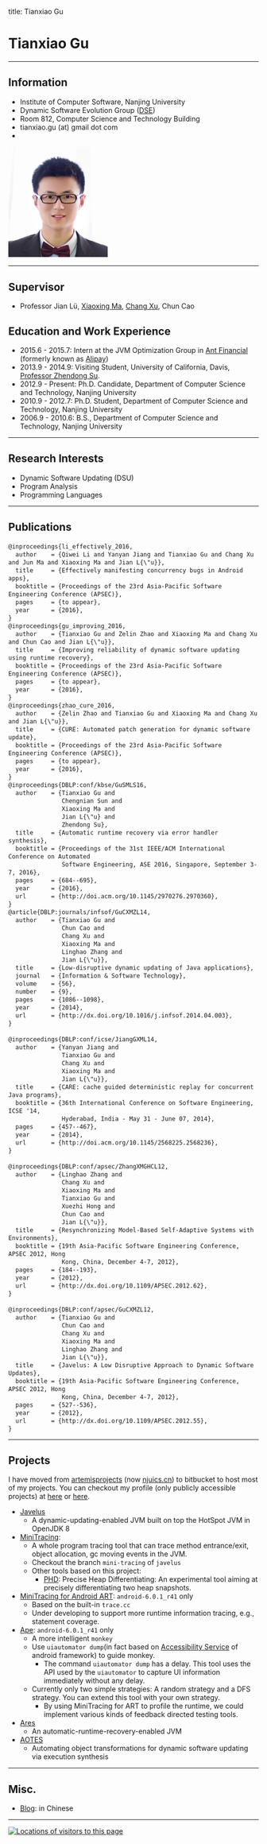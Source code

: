 title: Tianxiao Gu

# Tianxiao Gu


----------------
## Information

* Institute of Computer Software, Nanjing University
* Dynamic Software Evolution Group ([DSE](/dse/))
* Room 812, Computer Science and Technology Building
* tianxiao.gu (at) gmail dot com
* <a href="http://www.linkedin.com/in/tianxiaogu"><i class="fa fa-linkedin-square"></i></a>
  <a href="https://twitter.com/Xiaotiangu"><i class="fa fa-twitter-square"></i></a>
  <a href="https://www.facebook.com/eric.ku.505"><i class="fa fa-facebook-square"></i></a>

<div>
<img width="200" src="static/tianxiaogu.png" alt="Tianxiao Gu"/>
</div>


----------------
## Supervisor

* Professor Jian Lü, [Xiaoxing Ma](http://moon.nju.edu.cn/people/xiaoxingma "Xiaoxing Ma"), [Chang Xu](http://cs.nju.edu.cn/changxu/ "Chang Xu"), Chun Cao

## Education and Work Experience

* 2015.6 - 2015.7: Intern at the JVM Optimization Group in [Ant Financial](http://www.antgroup.com) (formerly known as [Alipay](https://www.alipay.com))
* 2013.9 - 2014.9: Visiting Student, University of California, Davis, [Professor Zhendong Su](http://www.cs.ucdavis.edu/~su/).
* 2012.9 - Present: Ph.D. Candidate, Department of Computer Science and Technology, Nanjing University
* 2010.9 - 2012.7: Ph.D. Student, Department of Computer Science and Technology, Nanjing University
* 2006.9 - 2010.6: B.S., Department of Computer Science and Technology, Nanjing University


----------------
## Research Interests

* Dynamic Software Updating (DSU)
* Program Analysis
* Programming Languages

----------------
## Publications

~~~{.bibtexhtml hl_lines="Tianxiao Gu"}
@inproceedings{li_effectively_2016,
  author    = {Qiwei Li and Yanyan Jiang and Tianxiao Gu and Chang Xu and Jun Ma and Xiaoxing Ma and Jian L{\"u}},
  title     = {Effectively manifesting concurrency bugs in Android apps},
  booktitle = {Proceedings of the 23rd Asia-Pacific Software Engineering Conference (APSEC)},
  pages     = {to appear},
  year      = {2016},
}
@inproceedings{gu_improving_2016,
  author    = {Tianxiao Gu and Zelin Zhao and Xiaoxing Ma and Chang Xu and Chun Cao and Jian L{\"u}},
  title     = {Improving reliability of dynamic software updating using runtime recovery},
  booktitle = {Proceedings of the 23rd Asia-Pacific Software Engineering Conference (APSEC)},
  pages     = {to appear},
  year      = {2016},
}
@inproceedings{zhao_cure_2016,
  author    = {Zelin Zhao and Tianxiao Gu and Xiaoxing Ma and Chang Xu and Jian L{\"u}},
  title     = {CURE: Automated patch generation for dynamic software update},
  booktitle = {Proceedings of the 23rd Asia-Pacific Software Engineering Conference (APSEC)},
  pages     = {to appear},
  year      = {2016},
}
@inproceedings{DBLP:conf/kbse/GuSMLS16,
  author    = {Tianxiao Gu and
               Chengnian Sun and
               Xiaoxing Ma and
               Jian L{\"u} and
               Zhendong Su},
  title     = {Automatic runtime recovery via error handler synthesis},
  booktitle = {Proceedings of the 31st IEEE/ACM International Conference on Automated
               Software Engineering, ASE 2016, Singapore, September 3-7, 2016},
  pages     = {684--695},
  year      = {2016},
  url       = {http://doi.acm.org/10.1145/2970276.2970360},
}
@article{DBLP:journals/infsof/GuCXMZL14,
  author    = {Tianxiao Gu and
               Chun Cao and
               Chang Xu and
               Xiaoxing Ma and
               Linghao Zhang and
               Jian L{\"u}},
  title     = {Low-disruptive dynamic updating of Java applications},
  journal   = {Information & Software Technology},
  volume    = {56},
  number    = {9},
  pages     = {1086--1098},
  year      = {2014},
  url       = {http://dx.doi.org/10.1016/j.infsof.2014.04.003},
}

@inproceedings{DBLP:conf/icse/JiangGXML14,
  author    = {Yanyan Jiang and
               Tianxiao Gu and
               Chang Xu and
               Xiaoxing Ma and
               Jian L{\"u}},
  title     = {CARE: cache guided deterministic replay for concurrent Java programs},
  booktitle = {36th International Conference on Software Engineering, ICSE '14,
               Hyderabad, India - May 31 - June 07, 2014},
  pages     = {457--467},
  year      = {2014},
  url       = {http://doi.acm.org/10.1145/2568225.2568236},
}

@inproceedings{DBLP:conf/apsec/ZhangXMGHCL12,
  author    = {Linghao Zhang and
               Chang Xu and
               Xiaoxing Ma and
               Tianxiao Gu and
               Xuezhi Hong and
               Chun Cao and
               Jian L{\"u}},
  title     = {Resynchronizing Model-Based Self-Adaptive Systems with Environments},
  booktitle = {19th Asia-Pacific Software Engineering Conference, APSEC 2012, Hong
               Kong, China, December 4-7, 2012},
  pages     = {184--193},
  year      = {2012},
  url       = {http://dx.doi.org/10.1109/APSEC.2012.62},
}

@inproceedings{DBLP:conf/apsec/GuCXMZL12,
  author    = {Tianxiao Gu and
               Chun Cao and
               Chang Xu and
               Xiaoxing Ma and
               Linghao Zhang and
               Jian L{\"u}},
  title     = {Javelus: A Low Disruptive Approach to Dynamic Software Updates},
  booktitle = {19th Asia-Pacific Software Engineering Conference, APSEC 2012, Hong
               Kong, China, December 4-7, 2012},
  pages     = {527--536},
  year      = {2012},
  url       = {http://dx.doi.org/10.1109/APSEC.2012.55},
}
~~~

----------------
## Projects

I have moved from [artemisprojects](http://lab.artemisprojects.org) (now [njuics.cn](http://git.njuics.cn)) to bitbucket to host most of my projects.
You can checkout my profile (only publicly accessible projects) at [here](https://bitbucket.org/txgu/) or [here](https://git.njuics.cn/u/tianxiaogu).

* [Javelus](http://bitbucket.org/javelus/)
    * A dynamic-updating-enabled JVM built on top the HotSpot JVM in OpenJDK 8
* [MiniTracing](http://bitbucket.org/javelus/javelus):
    * A whole program tracing tool that can trace method entrance/exit, object allocation, gc moving events in the JVM.
    * Checkout the branch `mini-tracing` of `javelus`
    * Other tools based on this project:
        * [PHD](https://bitbucket.org/txgu/phd): Precise Heap Differentiating: An experimental tool aiming at precisely differentiating two heap snapshots.
* [MiniTracing for Android ART](https://bitbucket.org/txgu/mini-tracing-for-art): `android-6.0.1_r41` only
    * Based on the built-in `trace.cc`
    * Under developing to support more runtime information tracing, e.g., statement coverage.
* [Ape](https://bitbucket.org/txgu/ape): `android-6.0.1_r41` only
    * A more intelligent `monkey`
    * Use  `uiautomator dump`(in fact based on [Accessibility Service](https://developer.android.com/reference/android/accessibilityservice/AccessibilityService.html) of android framework) to guide monkey.
        * The command `uiautomator dump` has a delay.
          This tool uses the API used by the `uiautomator` to capture UI information immediately without any delay.
    * Currently only two simple strategies: A random strategy and a DFS strategy. You can extend this tool with your own strategy.
        * By using MiniTracing for ART to profile the runtime, we could implement various kinds of feedback directed testing tools.
* [Ares](http://bitbucket.org/txgu/ares)
    * An automatic-runtime-recovery-enabled JVM
* [AOTES](https://bitbucket.org/txgu/aotes-asm)
    * Automating object transformations for dynamic software updating via execution synthesis

----------------
## Misc.

* [Blog](blog/): in Chinese

--------------------

<div id="clustrmaps-widget"></div><script type="text/javascript">var _clustrmaps = {'url' : 'http://moon.nju.edu.cn/~TianxiaoGu', 'user' : 995449, 'server' : '3', 'id' : 'clustrmaps-widget', 'version' : 1, 'date' : '2012-03-15', 'lang' : 'zh', 'corners' : 'square' };(function (){ var s = document.createElement('script'); s.type = 'text/javascript'; s.async = true; s.src = 'http://www3.clustrmaps.com/counter/map.js'; var x = document.getElementsByTagName('script')[0]; x.parentNode.insertBefore(s, x);})();</script><noscript><a href="http://www3.clustrmaps.com/user/94ef3079"><img src="http://www3.clustrmaps.com/stats/maps-no_clusters/moon.nju.edu.cn-~TianxiaoGu-thumb.jpg" alt="Locations of visitors to this page" /></a></noscript>
